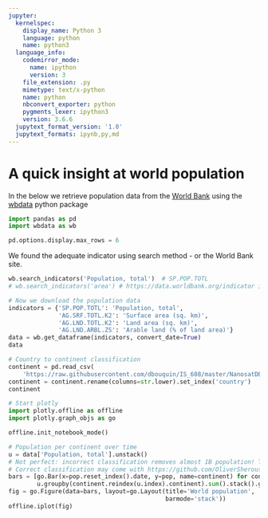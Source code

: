 ```yaml
---
jupyter:
  kernelspec:
    display_name: Python 3
    language: python
    name: python3
  language_info:
    codemirror_mode:
      name: ipython
      version: 3
    file_extension: .py
    mimetype: text/x-python
    name: python
    nbconvert_exporter: python
    pygments_lexer: ipython3
    version: 3.6.6
  jupytext_format_version: '1.0'
  jupytext_formats: ipynb,py,md
---
```


# A quick insight at world population

In the below we retrieve population data from the [World Bank](http://www.worldbank.org/)
using the [wbdata](https://github.com/OliverSherouse/wbdata) python package

```python
import pandas as pd
import wbdata as wb

pd.options.display.max_rows = 6
```

We found the adequate indicator using search method - or the World Bank site.

```python
wb.search_indicators('Population, total')  # SP.POP.TOTL
# wb.search_indicators('area') # https://data.worldbank.org/indicator is easier to use
```

```python
# Now we download the population data
indicators = {'SP.POP.TOTL': 'Population, total',
              'AG.SRF.TOTL.K2': 'Surface area (sq. km)',
              'AG.LND.TOTL.K2': 'Land area (sq. km)',
              'AG.LND.ARBL.ZS': 'Arable land (% of land area)'}
data = wb.get_dataframe(indicators, convert_date=True)
data
```

```python
# Country to continent classification
continent = pd.read_csv(
    'https://raw.githubusercontent.com/dbouquin/IS_608/master/NanosatDB_munging/Countries-Continents.csv')
continent = continent.rename(columns=str.lower).set_index('country')
continent
```

```python
# Start plotly
import plotly.offline as offline
import plotly.graph_objs as go

offline.init_notebook_mode()
```

```python
# Population per continent over time
u = data['Population, total'].unstack()
# Not perfect: incorrect classification removes almost 1B population! Total now at 8B almost.
# Correct classification may come with https://github.com/OliverSherouse/wbdata/issues/22
bars = [go.Bar(x=pop.reset_index().date, y=pop, name=continent) for continent, pop in
        u.groupby(continent.reindex(u.index).continent).sum().stack().groupby('continent')]
fig = go.Figure(data=bars, layout=go.Layout(title='World population',
                                            barmode='stack'))
offline.iplot(fig)
```
